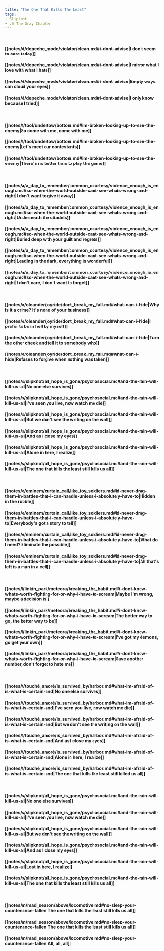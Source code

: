 ```yaml
---
title: "The One That Kills The Least"
tags:
- Slipknot
- .5 The Gray Chapter
---
```

&nbsp;
#### [[notes/d/depeche_mode/violator/clean.md#i-dont-advise|I don't seem to care today]]
#### [[notes/d/depeche_mode/violator/clean.md#i-dont-advise|I mirror what I love with what I hate]]
#### [[notes/d/depeche_mode/violator/clean.md#i-dont-advise|Empty ways can cloud your eyes]]
#### [[notes/d/depeche_mode/violator/clean.md#i-dont-advise|I only know because I tried]]
&nbsp;
#### [[notes/t/tool/undertow/bottom.md#im-broken-looking-up-to-see-the-enemy|So come with me, come with me]]
#### [[notes/t/tool/undertow/bottom.md#im-broken-looking-up-to-see-the-enemy|Let's meet our contestants]]
#### [[notes/t/tool/undertow/bottom.md#im-broken-looking-up-to-see-the-enemy|There's no better time to play the game]]
&nbsp;
#### [[notes/a/a_day_to_remember/common_courtesy/violence_enough_is_enough.md#so-when-the-world-outside-cant-see-whats-wrong-and-right|I don't want to give it away]]
#### [[notes/a/a_day_to_remember/common_courtesy/violence_enough_is_enough.md#so-when-the-world-outside-cant-see-whats-wrong-and-right|Underneath the citadels]]
#### [[notes/a/a_day_to_remember/common_courtesy/violence_enough_is_enough.md#so-when-the-world-outside-cant-see-whats-wrong-and-right|Buried deep with your guilt and regrets]]
#### [[notes/a/a_day_to_remember/common_courtesy/violence_enough_is_enough.md#so-when-the-world-outside-cant-see-whats-wrong-and-right|Leading in the dark, everything is wonderful]]
#### [[notes/a/a_day_to_remember/common_courtesy/violence_enough_is_enough.md#so-when-the-world-outside-cant-see-whats-wrong-and-right|I don't care, I don't want to forget]]
&nbsp;
#### [[notes/o/oleander/joyride/dont_break_my_fall.md#what-can-i-hide|Why is it a crime? It's none of your business]]
#### [[notes/o/oleander/joyride/dont_break_my_fall.md#what-can-i-hide|I prefer to be in hell by myself]]
#### [[notes/o/oleander/joyride/dont_break_my_fall.md#what-can-i-hide|Turn the other cheek and tell it to somebody who]]
#### [[notes/o/oleander/joyride/dont_break_my_fall.md#what-can-i-hide|Refuses to forgive when nothing was taken]]
&nbsp;
#### [[notes/s/slipknot/all_hope_is_gone/psychosocial.md#and-the-rain-will-kill-us-all|No one else survives]]
#### [[notes/s/slipknot/all_hope_is_gone/psychosocial.md#and-the-rain-will-kill-us-all|I've seen you live, now watch me die]]
#### [[notes/s/slipknot/all_hope_is_gone/psychosocial.md#and-the-rain-will-kill-us-all|But we don't see the writing on the wall]]
#### [[notes/s/slipknot/all_hope_is_gone/psychosocial.md#and-the-rain-will-kill-us-all|And as I close my eyes]]
#### [[notes/s/slipknot/all_hope_is_gone/psychosocial.md#and-the-rain-will-kill-us-all|Alone in here, I realize]]
#### [[notes/s/slipknot/all_hope_is_gone/psychosocial.md#and-the-rain-will-kill-us-all|The one that kills the least still kills us all]]
&nbsp;
#### [[notes/e/eminem/curtain_call/like_toy_soldiers.md#id-never-drag-them-in-battles-that-i-can-handle-unless-i-absolutely-have-to|Hidden in the rubble]]
#### [[notes/e/eminem/curtain_call/like_toy_soldiers.md#id-never-drag-them-in-battles-that-i-can-handle-unless-i-absolutely-have-to|Everybody's got a story to tell]]
#### [[notes/e/eminem/curtain_call/like_toy_soldiers.md#id-never-drag-them-in-battles-that-i-can-handle-unless-i-absolutely-have-to|What do I need? Eliminate the possible]]
#### [[notes/e/eminem/curtain_call/like_toy_soldiers.md#id-never-drag-them-in-battles-that-i-can-handle-unless-i-absolutely-have-to|All that's left is a man in a cell]]
&nbsp;
#### [[notes/l/linkin_park/meteora/breaking_the_habit.md#i-dont-know-whats-worth-fighting-for-or-why-i-have-to-scream|Maybe I'm wrong, maybe a decision is]]
#### [[notes/l/linkin_park/meteora/breaking_the_habit.md#i-dont-know-whats-worth-fighting-for-or-why-i-have-to-scream|The better way to go, the better way to be]]
#### [[notes/l/linkin_park/meteora/breaking_the_habit.md#i-dont-know-whats-worth-fighting-for-or-why-i-have-to-scream|I've got my demons, go get your own]]
#### [[notes/l/linkin_park/meteora/breaking_the_habit.md#i-dont-know-whats-worth-fighting-for-or-why-i-have-to-scream|Save another number, don't forget to hate me]]
&nbsp;
#### [[notes/t/touché_amoré/is_survived_by/harbor.md#what-im-afraid-of-is-what-is-certain-and|No one else survives]]
#### [[notes/t/touché_amoré/is_survived_by/harbor.md#what-im-afraid-of-is-what-is-certain-and|I've seen you live, now watch me die]]
#### [[notes/t/touché_amoré/is_survived_by/harbor.md#what-im-afraid-of-is-what-is-certain-and|But we don't see the writing on the wall]]
#### [[notes/t/touché_amoré/is_survived_by/harbor.md#what-im-afraid-of-is-what-is-certain-and|And as I close my eyes]]
#### [[notes/t/touché_amoré/is_survived_by/harbor.md#what-im-afraid-of-is-what-is-certain-and|Alone in here, I realize]]
#### [[notes/t/touché_amoré/is_survived_by/harbor.md#what-im-afraid-of-is-what-is-certain-and|The one that kills the least still killed us all]]
&nbsp;
#### [[notes/s/slipknot/all_hope_is_gone/psychosocial.md#and-the-rain-will-kill-us-all|No one else survives]]
#### [[notes/s/slipknot/all_hope_is_gone/psychosocial.md#and-the-rain-will-kill-us-all|I've seen you live, now watch me die]]
#### [[notes/s/slipknot/all_hope_is_gone/psychosocial.md#and-the-rain-will-kill-us-all|But we don't see the writing on the wall]]
#### [[notes/s/slipknot/all_hope_is_gone/psychosocial.md#and-the-rain-will-kill-us-all|And as I close my eyes]]
#### [[notes/s/slipknot/all_hope_is_gone/psychosocial.md#and-the-rain-will-kill-us-all|Lost in here, I realize]]
#### [[notes/s/slipknot/all_hope_is_gone/psychosocial.md#and-the-rain-will-kill-us-all|The one that kills the least still kills us all]]
&nbsp;
#### [[notes/m/mad_season/above/locomotive.md#no-sleep-your-countenance-fallen|The one that kills the least still kills us all]]
#### [[notes/m/mad_season/above/locomotive.md#no-sleep-your-countenance-fallen|The one that kills the least still kills us all]]
#### [[notes/m/mad_season/above/locomotive.md#no-sleep-your-countenance-fallen|All, all, all]]
